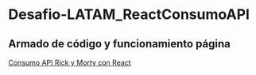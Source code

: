 # Desafio-LATAM_ReactConsumoAPI

## Armado de código y funcionamiento página
<a href="https://carolinalunasfarah.github.io/Desafio-LATAM_CondicionesJS/" target="_blank" rel="noopener noreferrer">Consumo API Rick y Morty con React</a>
